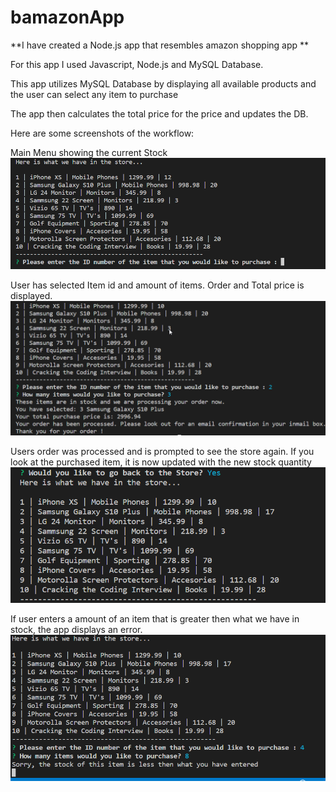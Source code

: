 # bamazonApp
**I have created a Node.js app that resembles amazon shopping app **

For this app I used Javascript, Node.js and MySQL Database.

This app utilizes MySQL Database by displaying all available products and the user can select any item to purchase

The app then calculates the total price for the price and updates the DB.

Here are some screenshots of the workflow:

Main Menu showing the current Stock
![Main Menu](main.png)

User has selected Item id and amount of items. Order and Total price is displayed.
![Purchase is processed and total price is displayed](purchase.png)

Users order was processed and is prompted to see the store again. If you look at the purchased item, it is now updated with the new stock quantity
![New Stock Quantity Updated](updatingDB.png)

If user enters a amount of an item that is greater then what we have in stock, the app displays an error.
![Not in stock Error](StockError.png)





